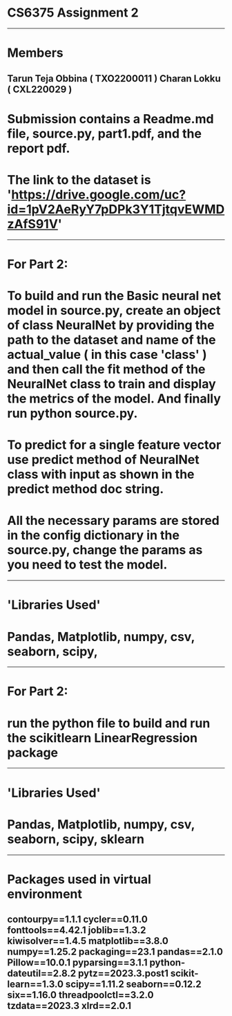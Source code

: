 # CS6375 Assignment 2
----------------------
# Members
Tarun Teja Obbina ( TXO2200011 )
Charan Lokku ( CXL220029 )
----------------------
# Submission contains a Readme.md file, source.py, part1.pdf, and the report pdf.
# The link to the dataset is 'https://drive.google.com/uc?id=1pV2AeRyY7pDPk3Y1TjtqvEWMDzAfS91V'
---------------------
# For Part 2:
# To build and run the Basic neural net model in source.py, create an object of class NeuralNet by providing the path to the dataset and name of the actual_value ( in this case 'class' ) and then call the fit method of the NeuralNet class to train and display the metrics of the model. And finally run python source.py.
# To predict for a single feature vector use predict method of NeuralNet class with input as shown in the predict method doc string.
# All the necessary params are stored in the config dictionary in the source.py, change the params as you need to test the model.
----------------------
# 'Libraries Used'
# Pandas, Matplotlib, numpy, csv, seaborn, scipy,
----------------------
# For Part 2:
# run the python file to build and run the scikitlearn LinearRegression package
----------------------
# 'Libraries Used'
# Pandas, Matplotlib, numpy, csv, seaborn, scipy, sklearn
----------------------
# Packages used in virtual environment
contourpy==1.1.1
cycler==0.11.0
fonttools==4.42.1
joblib==1.3.2
kiwisolver==1.4.5
matplotlib==3.8.0
numpy==1.25.2
packaging==23.1
pandas==2.1.0
Pillow==10.0.1
pyparsing==3.1.1
python-dateutil==2.8.2
pytz==2023.3.post1
scikit-learn==1.3.0
scipy==1.11.2
seaborn==0.12.2
six==1.16.0
threadpoolctl==3.2.0
tzdata==2023.3
xlrd==2.0.1
-------------------------
